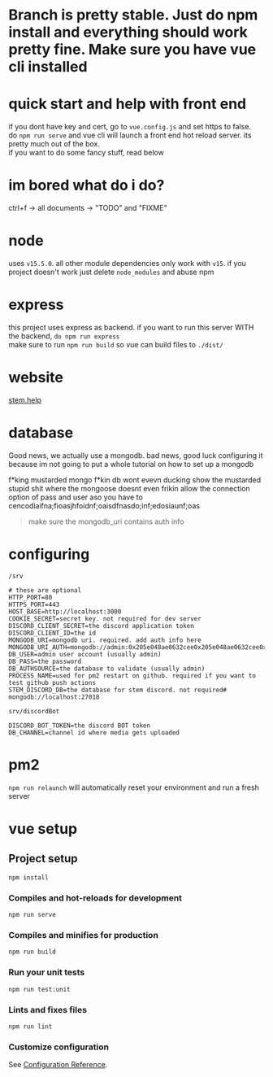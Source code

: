 # Branch is pretty stable. Just do npm install and everything should work pretty fine. **Make sure you have vue cli installed**

# quick start and help with front end

if you dont have key and cert, go to `vue.config.js` and set https to false.  
do `npm run serve` and vue cli will launch a front end hot reload server. its pretty much out of the box.  
if you want to do some fancy stuff, read below

# im bored what do i do?

ctrl+f -> all documents -> "TODO" and "FIXME"

# node

uses `v15.5.0`. all other module dependencies only work with `v15`. if you project doesn't work just delete `node_modules` and abuse npm

# express

this project uses express as backend. if you want to run this server WITH the backend, `do npm run express`  
make sure to run `npm run build` so vue can build files to `./dist/`

# website

[stem.help](https://stem.help)

# database

Good news, we actually use a mongodb. bad news, good luck configuring it because im not going to put a whole tutorial on how to set up a mongodb

f*king mustarded mongo f\*kin db wont evevn ducking show the mustarded stupid shit where the mongoose doesnt even frikin allow the connection option of pass and user aso you have to cencodiaifna;fioasjhfoidnf;oaisdfnasdo;inf;edosiaunf;oas

> make sure the mongodb_uri contains auth info

# configuring
`/srv`
```env
# these are optional
HTTP_PORT=80
HTTPS_PORT=443
HOST_BASE=http://localhost:3000
COOKIE_SECRET=secret key. not required for dev server
DISCORD_CLIENT_SECRET=the discord application token
DISCORD_CLIENT_ID=the id
MONGODB_URI=mongodb uri. required. add auth info here
MONGODB_URI_AUTH=mongodb://admin:0x205e048ae0632cee0x205e048ae0632cee0x205e048ae0632cee@127.0.0.1:27017
DB_USER=admin user account (usually admin)
DB_PASS=the password
DB_AUTHSOURCE=the database to validate (usually admin)
PROCESS_NAME=used for pm2 restart on github. required if you want to test github push actions
STEM_DISCORD_DB=the database for stem discord. not required# mongodb://localhost:27018
```

`srv/discordBot`
```env
DISCORD_BOT_TOKEN=the discord BOT token
DB_CHANNEL=channel id where media gets uploaded
```

# pm2
`npm run relaunch` 
will automatically reset your environment and run a fresh server

# vue setup

## Project setup

```
npm install
```

### Compiles and hot-reloads for development

```
npm run serve
```

### Compiles and minifies for production

```
npm run build
```

### Run your unit tests

```
npm run test:unit
```

### Lints and fixes files

```
npm run lint
```

### Customize configuration

See [Configuration Reference](https://cli.vuejs.org/config/).
